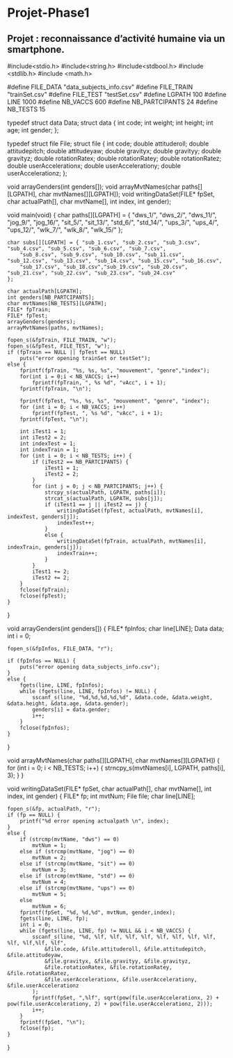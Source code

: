 # Projet-Phase1
## Projet : reconnaissance d’activité humaine via un smartphone.

#include<stdio.h>
#include<string.h>
#include<stdbool.h>
#include <stdlib.h>
#include <math.h>

#define FILE_DATA "data_subjects_info.csv"
#define FILE_TRAIN "trainSet.csv"
#define FILE_TEST "testSet.csv"
#define LGPATH 100
#define LINE 1000
#define NB_VACCS 600
#define NB_PARTCIPANTS 24
#define NB_TESTS 15

typedef struct data Data;
struct data {
	int code;
	int weight;
	int height;
	int age;
	int gender;
};

typedef struct file File;
struct file {
	int code;
	double attituderoll;
	double	attitudepitch;
	double	attitudeyaw;
	double	gravityx;
	double	gravityy;
	double	gravityz;
	double	rotationRatex;
	double rotationRatey;
	double	rotationRatez;
	double	userAccelerationx;
	double	userAccelerationy;
	double	userAccelerationz;
};

void arrayGenders(int genders[]);
void arrayMvtNames(char paths[][LGPATH], char mvtNames[][LGPATH]);
void writingDataSet(FILE* fpSet, char actualPath[], char mvtName[], int index, int gender);

void main(void) {
	char paths[][LGPATH] = { "dws_1/", "dws_2/", "dws_11/", "jog_9/", "jog_16/", "sit_5/", "sit_13/", "std_6/",
		"std_14/", "ups_3/", "ups_4/", "ups_12/", "wlk_7/", "wlk_8/", "wlk_15/"
	};

	char subs[][LGPATH] = { "sub_1.csv", "sub_2.csv", "sub_3.csv", "sub_4.csv", "sub_5.csv", "sub_6.csv", "sub_7.csv",
		"sub_8.csv", "sub_9.csv", "sub_10.csv", "sub_11.csv", "sub_12.csv", "sub_13.csv", "sub_14.csv", "sub_15.csv", "sub_16.csv",
		"sub_17.csv", "sub_18.csv","sub_19.csv", "sub_20.csv", "sub_21.csv", "sub_22.csv", "sub_23.csv", "sub_24.csv"
	};

	char actualPath[LGPATH];
	int genders[NB_PARTCIPANTS];
	char mvtNames[NB_TESTS][LGPATH];
	FILE* fpTrain;
	FILE* fpTest;
	arrayGenders(genders);
	arrayMvtNames(paths, mvtNames);

	fopen_s(&fpTrain, FILE_TRAIN, "w");
	fopen_s(&fpTest, FILE_TEST, "w");
	if (fpTrain == NULL || fpTest == NULL)
		puts("error opening trainSet or testSet");
	else {
		fprintf(fpTrain, "%s, %s, %s", "mouvement", "genre","index");
		for(int i = 0;i < NB_VACCS; i++)
			fprintf(fpTrain, ", %s %d", "vAcc", i + 1);
		fprintf(fpTrain, "\n");

		fprintf(fpTest, "%s, %s, %s", "mouvement", "genre", "index");
		for (int i = 0; i < NB_VACCS; i++)
			fprintf(fpTest, ", %s %d", "vAcc", i + 1);
		fprintf(fpTest, "\n");

		int iTest1 = 1;
		int iTest2 = 2;
		int indexTest = 1;
		int indexTrain = 1;
		for (int i = 0; i < NB_TESTS; i++) {
			if (iTest2 == NB_PARTCIPANTS) {
				iTest1 = 1;
				iTest2 = 2;
			}
			for (int j = 0; j < NB_PARTCIPANTS; j++) {
				strcpy_s(actualPath, LGPATH, paths[i]);
				strcat_s(actualPath, LGPATH, subs[j]);
				if (iTest1 == j || iTest2 == j) {
					writingDataSet(fpTest, actualPath, mvtNames[i], indexTest, genders[j]);
					indexTest++;
				}
				else {
					writingDataSet(fpTrain, actualPath, mvtNames[i], indexTrain, genders[j]);
					indexTrain++;
				}
			}
			iTest1 += 2;
			iTest2 += 2;
		}
		fclose(fpTrain);
		fclose(fpTest);
	}
}

void arrayGenders(int genders[]) {
	FILE* fpInfos;
	char line[LINE];
	Data data;
	int i = 0;

	fopen_s(&fpInfos, FILE_DATA, "r");

	if (fpInfos == NULL) {
		puts("error opening data_subjects_info.csv");
	}
	else {
		fgets(line, LINE, fpInfos);
		while (fgets(line, LINE, fpInfos) != NULL) {
			sscanf_s(line, "%d,%d,%d,%d,%d", &data.code, &data.weight, &data.height, &data.age, &data.gender);
			genders[i] = data.gender;
			i++;
		}
		fclose(fpInfos);
	}
}

void arrayMvtNames(char paths[][LGPATH], char mvtNames[][LGPATH]) {
	for (int i = 0; i < NB_TESTS; i++) {
		strncpy_s(mvtNames[i], LGPATH, paths[i], 3);
	}
}

void writingDataSet(FILE* fpSet, char actualPath[], char mvtName[], int index, int gender) {
	FILE* fp;
	int mvtNum;
	File file;
	char line[LINE];
	
	fopen_s(&fp, actualPath, "r"); 
	if (fp == NULL) {
		printf("%d error opening actualpath \n", index);
	}
	else {
		if (strcmp(mvtName, "dws") == 0)
			mvtNum = 1;
		else if (strcmp(mvtName, "jog") == 0)
			mvtNum = 2;
		else if (strcmp(mvtName, "sit") == 0)
			mvtNum = 3;
		else if (strcmp(mvtName, "std") == 0)
			mvtNum = 4;
		else if (strcmp(mvtName, "ups") == 0)
			mvtNum = 5;
		else
			mvtNum = 6;
		fprintf(fpSet, "%d, %d,%d", mvtNum, gender,index);
		fgets(line, LINE, fp);
		int i = 0;
		while (fgets(line, LINE, fp) != NULL && i < NB_VACCS) { 
			sscanf_s(line, "%d, %lf, %lf, %lf, %lf, %lf, %lf, %lf, %lf, %lf, %lf,%lf, %lf", 
				&file.code, &file.attituderoll, &file.attitudepitch, &file.attitudeyaw, 
				&file.gravityx, &file.gravityy, &file.gravityz,
				&file.rotationRatex, &file.rotationRatey, &file.rotationRatez,
				&file.userAccelerationx, &file.userAccelerationy, &file.userAccelerationz
			);
			fprintf(fpSet, ",%lf", sqrt(pow(file.userAccelerationx, 2) + pow(file.userAccelerationy, 2) + pow(file.userAccelerationz, 2)));
			i++;
		}
		fprintf(fpSet, "\n");
		fclose(fp);
	}
}




